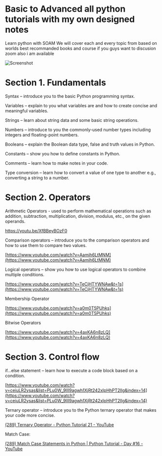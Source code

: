 # Basic to Advanced all python tutorials with my own designed notes 
 Learn python with SOAM
 We will cover each and every topic from based on worlds best recommanded books and course
 if you guys want to discusion zoom also i am available
 
![Screenshot](screenshot.png)
 
 # Section 1. Fundamentals

Syntax – introduce you to the basic Python programming syntax.

Variables – explain to you what variables are and how to create concise and meaningful variables.

Strings – learn about string data and some basic string operations.

Numbers – introduce to you the commonly-used number types including integers and floating-point numbers.

Booleans – explain the Boolean data type, false and truth values in Python.

Constants – show you how to define constants in Python.

Comments – learn how to make notes in your code.

Type conversion – learn how to convert a value of one type to another e.g., converting a string to a number.

# Section 2. Operators

Arithmetic Operators - used to perform mathematical operations such as addition, subtraction, multiplication, division, modulus, etc., on the given operands.

https://youtu.be/XfBBeyBOzF0

Comparison operators – introduce you to the comparison operators and how to use them to compare two values.

[https://www.youtube.com/watch?v=Aamih6LtMNM](https://www.youtube.com/watch?v=Aamih6LtMNM)

Logical operators – show you how to use logical operators to combine multiple conditions.

[https://www.youtube.com/watch?v=TeCjHTYWNAw&t=1s](https://www.youtube.com/watch?v=TeCjHTYWNAw&t=1s)

Membership Operator

[https://www.youtube.com/watch?v=a0m0T5PUhks](https://www.youtube.com/watch?v=a0m0T5PUhks)

Bitwise Operators 

[https://www.youtube.com/watch?v=4axKA6n8zLQ](https://www.youtube.com/watch?v=4axKA6n8zLQ)

# Section 3. Control flow

if…else statement – learn how to execute a code block based on a condition.

[https://www.youtube.com/watch?v=ceiuLR2ysas&list=PLu0W_9lII9agwh1XjRt242xIpHhPT2llg&index=14](https://www.youtube.com/watch?v=ceiuLR2ysas&list=PLu0W_9lII9agwh1XjRt242xIpHhPT2llg&index=14)

Ternary operator – introduce you to the Python ternary operator that makes your code more concise.

[(289) Ternary Operator - Python Tutorial 21 - YouTube](https://www.youtube.com/watch?v=icIuzMYl728)

Match Case:

[(289) Match Case Statements in Python | Python Tutorial - Day #16 - YouTube](https://www.youtube.com/watch?v=bthQCK1QAmQ&list=PLu0W_9lII9agwh1XjRt242xIpHhPT2llg&index=16)



